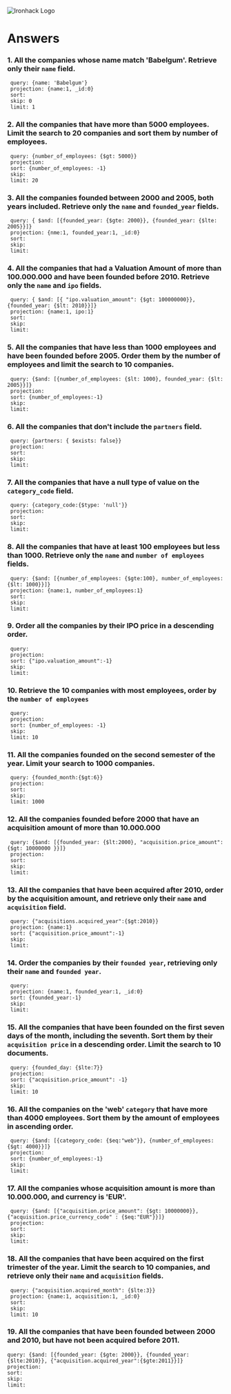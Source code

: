 ![Ironhack Logo](https://i.imgur.com/1QgrNNw.png)

# Answers

### 1. All the companies whose name match 'Babelgum'. Retrieve only their `name` field.

<!-- Your Code Goes Here -->

```
 query: {name: 'Babelgum'}
 projection: {name:1, _id:0}
 sort:
 skip: 0
 limit: 1
 ```


### 2. All the companies that have more than 5000 employees. Limit the search to 20 companies and sort them by **number of employees**.

<!-- Your Code Goes Here -->

```
 query: {number_of_employees: {$gt: 5000}}
 projection:
 sort: {number_of_employees: -1}
 skip:
 limit: 20
 ```


### 3. All the companies founded between 2000 and 2005, both years included. Retrieve only the `name` and `founded_year` fields.

<!-- Your Code Goes Here -->

```
 query: { $and: [{founded_year: {$gte: 2000}}, {founded_year: {$lte: 2005}}]}
 projection: {nme:1, founded_year:1, _id:0}
 sort:
 skip:
 limit:
 ```

### 4. All the companies that had a Valuation Amount of more than 100.000.000 and have been founded before 2010. Retrieve only the `name` and `ipo` fields.

<!-- Your Code Goes Here -->

```
 query: { $and: [{ "ipo.valuation_amount": {$gt: 100000000}}, {founded_year: {$lt: 2010}}]}
 projection: {name:1, ipo:1}
 sort:
 skip:
 limit:
 ```


### 5. All the companies that have less than 1000 employees and have been founded before 2005. Order them by the number of employees and limit the search to 10 companies.

<!-- Your Code Goes Here -->

```
 query: {$and: [{number_of_employees: {$lt: 1000}, founded_year: {$lt: 2005}}]}
 projection:
 sort: {number_of_employees:-1}
 skip:
 limit:
 ```

### 6. All the companies that don't include the `partners` field.

<!-- Your Code Goes Here -->

```
 query: {partners: { $exists: false}}
 projection:
 sort:
 skip:
 limit:
 ```

### 7. All the companies that have a null type of value on the `category_code` field.

<!-- Your Code Goes Here -->

```
 query: {category_code:{$type: 'null'}}
 projection:
 sort:
 skip:
 limit:
 ```

### 8. All the companies that have at least 100 employees but less than 1000. Retrieve only the `name` and `number of employees` fields.

<!-- Your Code Goes Here -->

```
 query: {$and: [{number_of_employees: {$gte:100}, number_of_employees: {$lt: 1000}}]}
 projection: {name:1, number_of_employees:1}
 sort:
 skip:
 limit:
 ```


### 9. Order all the companies by their IPO price in a descending order.

<!-- Your Code Goes Here -->

```
 query:
 projection:
 sort: {"ipo.valuation_amount":-1}
 skip:
 limit:
 ```

### 10. Retrieve the 10 companies with most employees, order by the `number of employees`

<!-- Your Code Goes Here -->

```
 query:
 projection:
 sort: {number_of_employees: -1}
 skip:
 limit: 10
 ```

### 11. All the companies founded on the second semester of the year. Limit your search to 1000 companies.

<!-- Your Code Goes Here -->

```
 query: {founded_month:{$gt:6}}
 projection:
 sort:
 skip:
 limit: 1000
 ```

### 12. All the companies founded before 2000 that have an acquisition amount of more than 10.000.000

<!-- Your Code Goes Here -->

```
 query: {$and: [{founded_year: {$lt:2000}, "acquisition.price_amount": {$gt: 10000000 }}]}
 projection:
 sort:
 skip:
 limit:
 ```



### 13. All the companies that have been acquired after 2010, order by the acquisition amount, and retrieve only their `name` and `acquisition` field.

<!-- Your Code Goes Here -->

```
 query: {"acquisitions.acquired_year":{$gt:2010}}
 projection: {name:1}
 sort: {"acquisition.price_amount":-1}
 skip:
 limit:
 ```


### 14. Order the companies by their `founded year`, retrieving only their `name` and `founded year`.

<!-- Your Code Goes Here -->

```
 query:
 projection: {name:1, founded_year:1, _id:0}
 sort: {founded_year:-1}
 skip:
 limit:
 ```


### 15. All the companies that have been founded on the first seven days of the month, including the seventh. Sort them by their `acquisition price` in a descending order. Limit the search to 10 documents.

<!-- Your Code Goes Here -->

```
 query: {founded_day: {$lte:7}}
 projection:
 sort: {"acquisition.price_amount": -1}
 skip:
 limit: 10
 ```


### 16. All the companies on the 'web' `category` that have more than 4000 employees. Sort them by the amount of employees in ascending order.

<!-- Your Code Goes Here -->

```
 query: {$and: [{category_code: {$eq:"web"}}, {number_of_employees: {$gt: 4000}}]}
 projection:
 sort: {number_of_employees:-1}
 skip:
 limit:
 ```


### 17. All the companies whose acquisition amount is more than 10.000.000, and currency is 'EUR'.

<!-- Your Code Goes Here -->

```
 query: {$and: [{"acquisition.price_amount": {$gt: 10000000}}, {"acquisition.price_currency_code" : {$eq:"EUR"}}]}
 projection:
 sort:
 skip:
 limit:
 ```


### 18. All the companies that have been acquired on the first trimester of the year. Limit the search to 10 companies, and retrieve only their `name` and `acquisition` fields.

<!-- Your Code Goes Here -->

```
 query: {"acquisition.acquired_month": {$lte:3}}
 projection: {name:1, acquisition:1, _id:0}
 sort:
 skip:
 limit: 10
 ```

### 19. All the companies that have been founded between 2000 and 2010, but have not been acquired before 2011.

<!-- Your Code Goes Here -->


 ```
 query: {$and: [{founded_year: {$gte: 2000}}, {founded_year: {$lte:2010}}, {"acquisition.acquired_year":{$gte:2011}}]}
 projection:
 sort:
 skip:
 limit:
 ```
